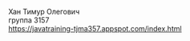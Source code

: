 Хан Тимур Олегович<br>
группа 3157<br>
<a HREF="https://javatraining-tjma357.appspot.com/index.html">https://javatraining-tjma357.appspot.com/index.html</a>
